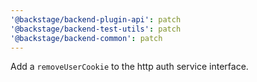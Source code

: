 ```yaml
---
'@backstage/backend-plugin-api': patch
'@backstage/backend-test-utils': patch
'@backstage/backend-common': patch
---
```


Add a `removeUserCookie` to the http auth service interface.

